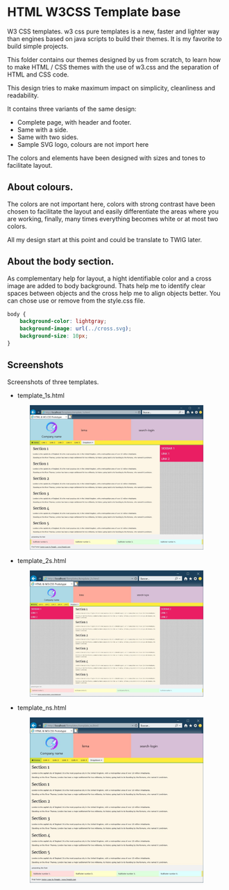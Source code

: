 # HTML W3CSS Template base

W3 CSS templates. w3 css pure templates is a new, faster and lighter way than engines based on java scripts to build their themes.
It is my favorite to build simple projects.

This folder contains our themes designed by us from scratch, to learn how to make HTML / CSS themes with the use of w3.css and the separation of HTML and CSS code.

This design tries to make maximum impact on simplicity, cleanliness and readability.

It contains three variants of the same design:

- Complete page, with header and footer.
- Same with a side.
- Same with two sides.
- Sample SVG logo, colours are not import here

The colors and elements have been designed with sizes and tones to facilitate layout.

## About colours.

The colors are not important here, colors with strong contrast have been chosen to facilitate the layout and easily differentiate the areas where you are working, finally, many times everything becomes white or at most two colors.

All my design start at this point and could be translate to TWIG later.

## About the body section.

As complementary help for layout, a hight identifiable color and a cross image are added to body background.
Thats help me to identify clear spaces between objects and the cross help me to align objects better.
You can chose use or remove from the style.css file.

```css
body {
    background-color: lightgray;
    background-image: url(../cross.svg);
    background-size: 10px;
}
```

## Screenshots

Screenshots of three templates.

- template_1s.html

<div align="center">
  <img src="screenshot_1s.jpg"  width="400" height="auto">
</div>

- template_2s.html

<div align="center">
  <img src="screenshot_2s.jpg"  width="400" height="auto">
</div>

- template_ns.html

<div align="center">
  <img src="screenshot_ns.jpg"  width="400" height="auto">
</div>